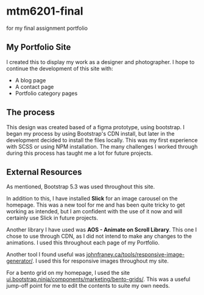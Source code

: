 # mtm6201-final
for my final assignment portfolio

## My Portfolio Site
I created this to display my work as a designer and photographer. I hope to continue the development of this site with: 
- A blog page
- A contact page
- Portfolio category pages

## The process
This design was created based of a figma prototype, using bootstrap. I began my process by using Bootstrap's CDN install, but later in the development decided to install the files locally. This was my first experience with SCSS or using NPM installation. The many challenges I worked through during this process has taught me a lot for future projects. 

## External Resources
As mentioned, Bootstrap 5.3 was used throughout this site. 

In addition to this, I have installed **Slick** for an image carousel on the homepage. This was a new tool for me and has been quite tricky to get working as intended, but I am confident with the use of it now and will certainly use Slick in future projects. 

Another library I have used was **AOS - Animate on Scroll Library**. This one I chose to use through CDN, as I did not intend to make any changes to the animations. I used this throughout each page of my Portfolio. 

Another tool I found useful was [johnfraney.ca/tools/responsive-image-generator/](https://johnfraney.ca/tools/responsive-image-generator/). I used this for responsive images throughout my site. 

For a bento grid on my homepage, I used the site [ui.bootstrap.ninja/components/marketing/bento-grids/](https://ui.bootstrap.ninja/components/marketing/bento-grids/). This was a useful jump-off point for me to edit the contents to suite my own needs. 